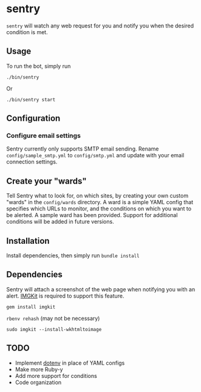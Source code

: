 sentry
======
`sentry` will watch any web request for you and notify you when the desired condition is met.

## Usage
To run the bot, simply run

`./bin/sentry`

Or

`./bin/sentry start`

## Configuration

### Configure email settings
Sentry currently only supports SMTP email sending. Rename `config/sample_smtp.yml` to `config/smtp.yml` and update with your email connection settings.

## Create your "wards"
Tell Sentry what to look for, on which sites, by creating your own custom "wards" in the `config/wards` directory. A ward is a simple YAML config that specifies which URLs to monitor, and the conditions on which you want to be alerted. A sample ward has been provided. Support for additional conditions will be added in future versions.

## Installation
Install dependencies, then simply run `bundle install`

## Dependencies

Sentry will attach a screenshot of the web page when notifying you with an alert. [IMGKit](https://github.com/csquared/IMGKit) is required to support this feature.

`gem install imgkit`

`rbenv rehash` (may not be necessary)

`sudo imgkit --install-wkhtmltoimage`

## TODO
- Implement [dotenv](https://github.com/bkeepers/dotenv) in place of YAML configs
- Make more Ruby-y
- Add more support for conditions
- Code organization